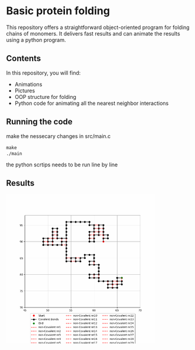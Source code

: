 # Basic protein folding

This repository offers a straightforward object-oriented program for folding chains of monomers. It delivers fast results and can animate the results using a python program. 

## Contents

In this repository, you will find:
- Animations
- Pictures
- OOP structure for folding
- Python code for animating all the nearest neighbor interactions

## Running the code
make the nessecary changes in src/main.c

```console
make
./main
```
the python scrtips needs to be run line by line

## Results

<img src="_misc/data/monte_carlo_sim/task_2.5/gif/main_sim.gif" width =80%>
